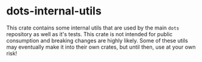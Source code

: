 # dots-internal-utils

This crate contains some internal utils that are used by the main `dots` repository as well as it's tests. This crate is not intended for public consumption and breaking changes are highly likely. Some of these utils may eventually make it into their own crates, but until then, use at your own risk!